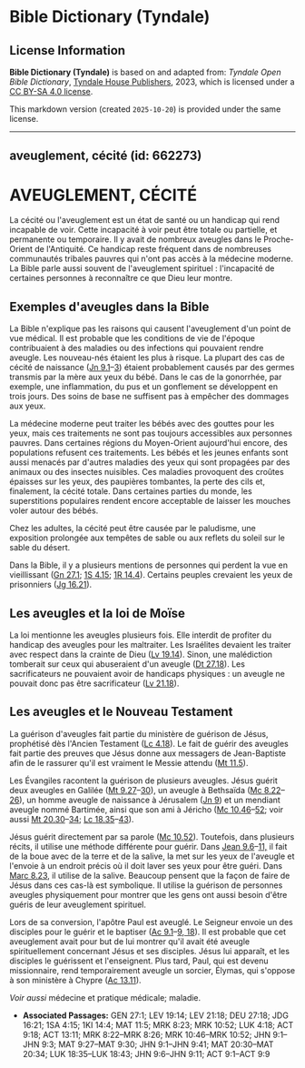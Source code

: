 # Bible Dictionary (Tyndale)

## License Information

**Bible Dictionary (Tyndale)** is based on and adapted from: _Tyndale Open Bible Dictionary_, [Tyndale House Publishers](https://tyndaleopenresources.com/), 2023, which is licensed under a [CC BY-SA 4.0 license](https://creativecommons.org/licenses/by-sa/4.0/legalcode.en).

This markdown version (created `2025-10-20`) is provided under the same license.



--------------------------------

## aveuglement, cécité (id: 662273)

AVEUGLEMENT, CÉCITÉ
===================

La cécité ou l'aveuglement est un état de santé ou un handicap qui rend incapable de voir. Cette incapacité à voir peut être totale ou partielle, et permanente ou temporaire. Il y avait de nombreux aveugles dans le Proche\-Orient de l'Antiquité. Ce handicap reste fréquent dans de nombreuses communautés tribales pauvres qui n'ont pas accès à la médecine moderne. La Bible parle aussi souvent de l'aveuglement spirituel : l'incapacité de certaines personnes à reconnaître ce que Dieu leur montre.

Exemples d'aveugles dans la Bible
---------------------------------

La Bible n'explique pas les raisons qui causent l'aveuglement d'un point de vue médical. Il est probable que les conditions de vie de l'époque contribuaient à des maladies ou des infections qui pouvaient rendre aveugle. Les nouveau\-nés étaient les plus à risque. La plupart des cas de cécité de naissance ([Jn 9\.1](https://ref.ly/John9:1-John9:3)–[3](https://ref.ly/John9:1-John9:3)) étaient probablement causés par des germes transmis par la mère aux yeux du bébé. Dans le cas de la gonorrhée, par exemple, une inflammation, du pus et un gonflement se développent en trois jours. Des soins de base ne suffisent pas à empêcher des dommages aux yeux.

La médecine moderne peut traiter les bébés avec des gouttes pour les yeux, mais ces traitements ne sont pas toujours accessibles aux personnes pauvres. Dans certaines régions du Moyen\-Orient aujourd'hui encore, des populations refusent ces traitements. Les bébés et les jeunes enfants sont aussi menacés par d'autres maladies des yeux qui sont propagées par des animaux ou des insectes nuisibles. Ces maladies provoquent des croûtes épaisses sur les yeux, des paupières tombantes, la perte des cils et, finalement, la cécité totale. Dans certaines parties du monde, les superstitions populaires rendent encore acceptable de laisser les mouches voler autour des bébés.

Chez les adultes, la cécité peut être causée par le paludisme, une exposition prolongée aux tempêtes de sable ou aux reflets du soleil sur le sable du désert. 

Dans la Bible, il y a plusieurs mentions de personnes qui perdent la vue en vieillissant ([Gn 27\.1](https://ref.ly/Gen27:1); [1S 4\.15](https://ref.ly/1Sam4:15); [1R 14\.4](https://ref.ly/1Kgs14:4)). Certains peuples crevaient les yeux de prisonniers ([Jg 16\.21](https://ref.ly/Judg16:21)).

Les aveugles et la loi de Moïse
-------------------------------

La loi mentionne les aveugles plusieurs fois. Elle interdit de profiter du handicap des aveugles pour les maltraiter. Les Israélites devaient les traiter avec respect dans la crainte de Dieu ([Lv 19\.14](https://ref.ly/Lev19:14)). Sinon, une malédiction tomberait sur ceux qui abuseraient d'un aveugle ([Dt 27\.18](https://ref.ly/Deut27:18)). Les sacrificateurs ne pouvaient avoir de handicaps physiques : un aveugle ne pouvait donc pas être sacrificateur ([Lv 21\.18](https://ref.ly/Lev21:18)).

Les aveugles et le Nouveau Testament
------------------------------------

La guérison d'aveugles fait partie du ministère de guérison de Jésus, prophétisé dès l'Ancien Testament ([Lc 4\.18](https://ref.ly/Luke4:18)). Le fait de guérir des aveugles fait partie des preuves que Jésus donne aux messagers de Jean\-Baptiste afin de le rassurer qu'il est vraiment le Messie attendu ([Mt 11\.5](https://ref.ly/Matt11:5)). 

Les Évangiles racontent la guérison de plusieurs aveugles. Jésus guérit deux aveugles en Galilée ([Mt 9\.27](https://ref.ly/Matt9:27-Matt9:30)–[30](https://ref.ly/Matt9:27-Matt9:30)), un aveugle à Bethsaïda ([Mc 8\.22](https://ref.ly/Mark8:22-Mark8:26)–[26](https://ref.ly/Mark8:22-Mark8:26)), un homme aveugle de naissance à Jérusalem ([Jn 9](https://ref.ly/John9:1-John9:41)) et un mendiant aveugle nommé Bartimée, ainsi que son ami à Jéricho ([Mc 10\.46](https://ref.ly/Mark10:46-Mark10:52)–[52](https://ref.ly/Mark10:46-Mark10:52); voir aussi [Mt 20\.30](https://ref.ly/Matt20:30-Matt20:34)–[34](https://ref.ly/Matt20:30-Matt20:34); [Lc 18\.35](https://ref.ly/Luke18:35-Luke18:43)–[43](https://ref.ly/Luke18:35-Luke18:43)).

Jésus guérit directement par sa parole ([Mc 10\.52](https://ref.ly/Mark10:52)). Toutefois, dans plusieurs récits, il utilise une méthode différente pour guérir. Dans [Jean 9\.6](https://ref.ly/John9:6-John9:11)–[11,](https://ref.ly/John9:6-John9:11) il fait de la boue avec de la terre et de la salive, la met sur les yeux de l'aveugle et l'envoie à un endroit précis où il doit laver ses yeux pour être guéri. Dans [Marc 8\.23](https://ref.ly/Mark8:23), il utilise de la salive. Beaucoup pensent que la façon de faire de Jésus dans ces cas\-là est symbolique. Il utilise la guérison de personnes aveugles physiquement pour montrer que les gens ont aussi besoin d'être guéris de leur aveuglement spirituel.

Lors de sa conversion, l'apôtre Paul est aveuglé. Le Seigneur envoie un des disciples pour le guérir et le baptiser ([Ac 9\.1](https://ref.ly/Acts9:1-Acts9:9,Acts9:18)–[9, 18](https://ref.ly/Acts9:1-Acts9:9,Acts9:18)). Il est probable que cet aveuglement avait pour but de lui montrer qu'il avait été aveugle spirituellement concernant Jésus et ses disciples. Jésus lui apparaît, et les disciples le guérissent et l'enseignent. Plus tard, Paul, qui est devenu missionnaire, rend temporairement aveugle un sorcier, Élymas, qui s'oppose à son ministère à Chypre ([Ac 13\.11](https://ref.ly/Acts13:11)).

*Voir aussi* médecine et pratique médicale; maladie.

* **Associated Passages:** GEN 27:1; LEV 19:14; LEV 21:18; DEU 27:18; JDG 16:21; 1SA 4:15; 1KI 14:4; MAT 11:5; MRK 8:23; MRK 10:52; LUK 4:18; ACT 9:18; ACT 13:11; MRK 8:22–MRK 8:26; MRK 10:46–MRK 10:52; JHN 9:1–JHN 9:3; MAT 9:27–MAT 9:30; JHN 9:1–JHN 9:41; MAT 20:30–MAT 20:34; LUK 18:35–LUK 18:43; JHN 9:6–JHN 9:11; ACT 9:1–ACT 9:9

